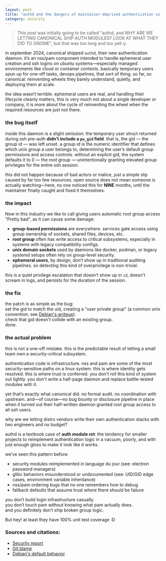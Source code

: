```yaml
---
layout: post
title: "authd and the dangers of maintainer-deprived authentication software"
category: security
--- 
```

> This post was initially going to be called "authd, and WHY ARE WE LETTING CANONICAL SHIP AUTH MODULES? LOOK AT WHAT THEY DID TO GNOME", but that was too long and too yell-y.

in september 2024, canonical shipped `authd`, their new authentication daemon. it’s an nss/pam component intended to handle ephemeral user creation and ssh logins on ubuntu systems—especially managed environments like cloud or container contexts. basically temporary users spun up for one-off tasks, devops pipelines, that sort of thing. so far, so canonical: reinventing wheels they barely understand, quietly, and deploying them at scale.

the idea wasn’t terrible. ephemeral users are real, and handling their lifecycle cleanly matters, this is very much not about a single developer or company, it is more about the cycle of reinventing the wheel when the required resources are just not there.

### the bug itself

inside this daemon is a slight omission: the temporary user struct returned during ssh pre-auth **didn’t include a `pw_gid` field**. that is, the gid — the group id — was left unset.
a group id is the numeric identifier that defines which unix group a user belongs to, determining the user’s default group permissions and access controls. without an explicit gid, the system defaults it to 0 — the root group — unintentionally granting elevated group privileges for the entire ssh session.

this did not happen because of bad actors or malice, just a simple slip caused by far too few resources. open source does not mean someone is actually watching—here, no one noticed this for **NINE** months, until the maintainer finally caught and fixed it themselves.

### the impact

Now in this industry we like to call giving users automatic root group access "Pretty bad", as it can cause some damage:

- **group-based permissions** are everywhere. services gate access using group ownership of sockets, shared files, devices, etc.  
- **root group** often has write access to critical subsystems, especially in systems with legacy compatibility configs.
- **unix domain sockets** used by daemons like docker, podman, or legacy systemd setups often rely on group-level security.
- **ephemeral users**, by design, don’t show up in traditional auditing pipelines. so detecting this kind of overprivilege is non-trivial.

this is a quiet privilege escalation that doesn't show up in `id`, doesn't scream in logs, and persists for the duration of the session.

### the fix

the patch is as simple as the bug:  
set the gid to match the uid, creating a "user private group" (a common unix convention; see [Debian's writeup](https://wiki.debian.org/UserPrivateGroups#UPGs)).  
check that gid doesn't collide with an existing group.  
done.

### the actual problem

this is not a one-off mistake. this is the predictable result of letting a small team own a security-critical subsystem.

authentication code is infrastructure. nss and pam are some of the most security-sensitive paths on a linux system. this is where identity gets resolved. this is where trust is conferred. you don't roll this kind of system out lightly. you don't write a half-page daemon and replace battle-tested modules with it.

yet that’s exactly what canonical did. no formal audit. no coordination with upstream. and—of course—no bug bounty or disclosure pipeline in place when it turned out their half-written daemon granted root group access to all ssh users.

why are we letting distro vendors write their own authentication stacks with two engineers and no budget?

authd is a textbook case of **auth module rot**: the tendency for smaller projects to reimplement authentication logic in a vacuum, poorly, and with just enough gloss to make it look like it works.

we’ve seen this pattern before:
- security modules reimplemented in language du jour (see: electron password managers)
- glibc behaviors misunderstood or undocumented (see: UID/GID edge cases, environment variable inheritance)
- nss/pam ordering bugs that no one remembers how to debug
- fallback defaults that assume trust where there should be failure

you don’t build login infrastructure casually.  
you don’t touch pam without knowing what pam actually does.  
and you definitely don’t ship broken group logic.

But hey! at least they have 100% unit test coverage :D


### Sources and citations:

- [Security report](https://github.com/ubuntu/authd/security/advisories/GHSA-g8qw-mgjx-rwjr)
- [Git blame](https://github.com/ubuntu/authd/blame/619ce8e55953b970f1765ddaad565081538151ab/internal/services/user/user.go#L198)
- [Debian's default behavior](https://wiki.debian.org/UserPrivateGroups#UPGs)
